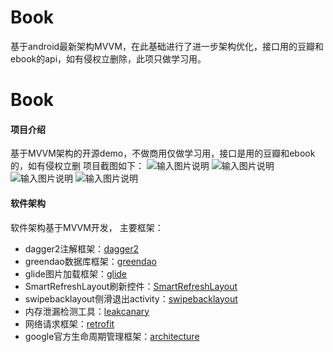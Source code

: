 # Book
基于android最新架构MVVM，在此基础进行了进一步架构优化，接口用的豆瓣和ebook的api，如有侵权立删除，此项只做学习用。
# Book

#### 项目介绍
基于MVVM架构的开源demo，不做商用仅做学习用，接口是用的豆瓣和ebook的，如有侵权立删
项目截图如下：
![输入图片说明](https://images.gitee.com/uploads/images/2018/0718/093813_e300869e_789921.png "QQ图片20180718093513.png")
                           ![输入图片说明](https://images.gitee.com/uploads/images/2018/0718/093825_91912108_789921.png "QQ图片20180718093620.png")
![输入图片说明](https://images.gitee.com/uploads/images/2018/0718/093834_8c06b256_789921.png "QQ图片20180718093641.png")
                           ![输入图片说明](https://images.gitee.com/uploads/images/2018/0718/093843_6f5c4b16_789921.png "QQ图片20180718093659.png")
#### 软件架构
软件架构基于MVVM开发，
主要框架：
- dagger2注解框架：[dagger2](https://github.com/google/dagger)
- greendao数据库框架：[greendao](https://github.com/greenrobot/greenDAO)
- glide图片加载框架：[glide](https://github.com/bumptech/glide)
- SmartRefreshLayout刷新控件：[SmartRefreshLayout](https://github.com/scwang90/SmartRefreshLayout)
- swipebacklayout侧滑退出activity：[swipebacklayout](https://github.com/scwang90/SmartRefreshLayout)
- 内存泄漏检测工具：[leakcanary](https://github.com/square/leakcanary)
- 网络请求框架：[retrofit](https://github.com/square/leakcanary)
- google官方生命周期管理框架：[architecture](https://github.com/googlesamples/android-architecture)
